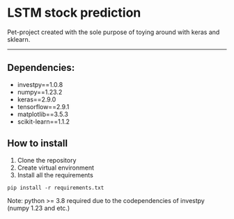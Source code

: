 # LSTM stock prediction

Pet-project created with the sole purpose of toying around with keras and sklearn.

---
## Dependencies:
* investpy==1.0.8
* numpy==1.23.2
* keras==2.9.0
* tensorflow==2.9.1
* matplotlib==3.5.3
* scikit-learn==1.1.2

## How to install
1. Clone the repository
2. Create virtual environment
3. Install all the requirements
```
pip install -r requirements.txt
```
Note: python >= 3.8 required due to the codependencies of investpy (numpy 1.23 and etc.)
